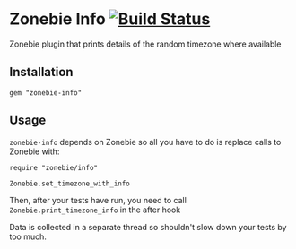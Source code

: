 # Zonebie Info [![Build Status](https://travis-ci.org/tpbowden/zonebie-info.svg)](https://travis-ci.org/tpbowden/zonebie-info)

Zonebie plugin that prints details of the random timezone where available

## Installation

    gem "zonebie-info"

## Usage

`zonebie-info` depends on Zonebie so all you have to do is replace calls to Zonebie with:

    require "zonebie/info"

    Zonebie.set_timezone_with_info

Then, after your tests have run, you need to call `Zonebie.print_timezone_info` in the after hook

Data is collected in a separate thread so shouldn't slow down your tests by too
much.

